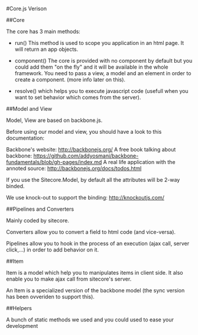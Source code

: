 #Core.js Verison

##Core

The core has 3 main methods:

- run() This method is used to scope you application in an html page. It will return an app objects.

- component() The core is provided with no component by default but you could add them "on the fly" and it will be available in the whole framework.
You need to pass a view, a model and an element in order to create a component. (more info later on this).

- resolve() which helps you to execute javascript code (usefull when you want to set behavior which comes from the server).

##Model and View

Model, View are based on backbone.js.

Before using our model and view, you should have a look to this documentation:

Backbone's website: http://backbonejs.org/
A free book talking about backbone: https://github.com/addyosmani/backbone-fundamentals/blob/gh-pages/index.md
A real life application with the annoted source: http://backbonejs.org/docs/todos.html

If you use the Sitecore.Model, by default all the attributes will be 2-way binded.

We use knock-out to support the binding: http://knockoutjs.com/

##Pipelines and Converters

Mainly coded by sitecore.

Converters allow you to convert a field to html code (and vice-versa).

Pipelines allow you to hook in the process of an execution (ajax call, server click,...) in order to add behavior on it.

##Item

Item is a model which help you to manipulates items in client side. It also enable you to make ajax call from sitecore's server.

An Item is a specialized version of the backbone model (the sync version has been ovveriden to support this).

##Helpers

A bunch of static methods we used and you could used to ease your development




